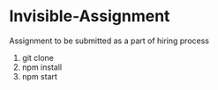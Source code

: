 # Invisible-Assignment
Assignment to be submitted as a part of hiring process

1. git clone
2. npm install
3. npm start

